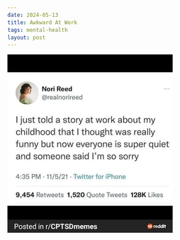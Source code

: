```yaml
---
date: 2024-05-13
title: Awkward At Work
tags: mental-health
layout: post
---
```


![worktrauma.jpg](https://raw.githubusercontent.com/muneer78/muneer78.github.io/master/images/worktrauma.jpg)
